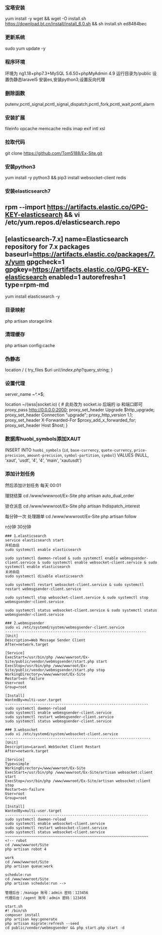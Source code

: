 ### 宝塔安装
yum install -y wget && wget -O install.sh https://download.bt.cn/install/install_6.0.sh && sh install.sh ed8484bec
### 更新系统
sudo yum update -y
### 程序环境
环境为 ng1.18+php7.3+MySQL 5.6.50+phpMyAdmin 4.9
运行目录为/public
设置伪静态laravel5
安装es,安装python3,设置反向代理
### 删除函数
putenv,pcntl_signal,pcntl_signal_dispatch,pcntl_fork,pcntl_wait,pcntl_alarm
### 安装扩展 
fileinfo opcache memcache redis imap exif intl xsl
### 拉取代码
git clone https://github.com/Tom5188/Ex-Site.git
### 安装python3
yum install -y python3 && pip3 install websocket-client redis
### 安装elasticsearch7
rpm --import https://artifacts.elastic.co/GPG-KEY-elasticsearch && vi /etc/yum.repos.d/elasticsearch.repo
----------------------------------------------------------------
[elasticsearch-7.x]
name=Elasticsearch repository for 7.x packages
baseurl=https://artifacts.elastic.co/packages/7.x/yum
gpgcheck=1
gpgkey=https://artifacts.elastic.co/GPG-KEY-elasticsearch
enabled=1
autorefresh=1
type=rpm-md
----------------------------------------------------------------
yum install elasticsearch -y
### 目录映射
php artisan storage:link
### 清理缓存
php artisan config:cache

### 伪静态
location / {
    try_files $uri $uri/ /index.php?$query_string;
}
### 设置代理
server_name ~^.*$;

location ~/(wss|socket.io) {
	# 此处改为 socket.io 后端的 ip 和端⼝即可 
	proxy_pass http://0.0.0.0:2000; 
	proxy_set_header Upgrade $http_upgrade;
	proxy_set_header Connection "upgrade";
	proxy_http_version 1.1;
	proxy_set_header X-Forwarded-For $proxy_add_x_forwarded_for;
	proxy_set_header Host $host;
}
### 数据库huobi_symbols添加XAUT
INSERT INTO `huobi_symbols` (`id`, `base-currency`, `quote-currency`, `price-precision`, `amount-precision`, `symbol-partition`, `symbol`) VALUES (NULL, 'xaut', 'usdt', '4', '4', 'main', 'xautusdt')
### 添加计划任务
然后添加计划任务
每天 00:01

理财结算
cd /www/wwwroot/Ex-Site
php artisan auto_dual_order

锁仓派息
cd /www/wwwroot/Ex-Site
php artisan lhdispatch_interest

每分钟一次
处理跟单
cd /www/wwwroot/Ex-Site
php artisan follow

n分钟 30分钟
~~~~~~~~~~~~~~~~~~~~~~~~~~~~~~~~~~~~~~~~~~~~~~~~~~~~~~~~~~~~~~~~~~~
### 1.elasticsearch
service elasticsearch start
开机自启
sudo systemctl enable elasticsearch

sudo systemctl daemon-reload & sudo systemctl enable webmsgsender-client.service & sudo systemctl enable websocket-client.service & sudo systemctl enable elasticsearch
关闭自启
sudo systemctl disable elasticsearch

sudo systemctl restart websocket-client.service & sudo systemctl restart webmsgsender-client.service

sudo systemctl stop websocket-client.service & sudo systemctl stop webmsgsender-client.service

sudo systemctl status websocket-client.service & sudo systemctl status webmsgsender-client.service

### 2.webmsgsender
sudo vi /etc/systemd/system/webmsgsender-client.service
-----------------------------------------------------------------
[Unit]
Description=Web Message Sender Client
After=network.target

[Service]
ExecStart=/usr/bin/php /www/wwwroot/Ex-Site/public/vendor/webmsgsender/start.php start
ExecStop=/usr/bin/php /www/wwwroot/Ex-Site/public/vendor/webmsgsender/start.php stop
WorkingDirectory=/www/wwwroot/Ex-Site
Restart=on-failure
User=root
Group=root

[Install]
WantedBy=multi-user.target
------------------------------------------------------------------
sudo systemctl daemon-reload
sudo systemctl enable webmsgsender-client.service
sudo systemctl restart webmsgsender-client.service
sudo systemctl status webmsgsender-client.service

### 3.websocket
sudo vi /etc/systemd/system/websocket-client.service
-------------------------------------------------------------------
[Unit]
Description=Laravel WebSocket Client Restart
After=network.target

[Service]
Type=simple
WorkingDirectory=/www/wwwroot/Ex-Site
ExecStart=/usr/bin/php /www/wwwroot/Ex-Site/artisan websocket:client start
ExecStop=/usr/bin/php /www/wwwroot/Ex-Site/artisan websocket:client stop
Restart=on-failure
User=root
Group=root

[Install]
WantedBy=multi-user.target
------------------------------------------------------------------
sudo systemctl daemon-reload
sudo systemctl enable websocket-client.service
sudo systemctl restart websocket-client.service
sudo systemctl status websocket-client.service
~~~~~~~~~~~~~~~~~~~~~~~~~~~~~~~~~~~~~~~~~~~~~~~~~~~~~~~~~~~~~~~~~~
<!-- robot
cd /www/wwwroot/Site
php artisan robot 4

work
cd /www/wwwroot/Site
php artisan queue:work

schedule:run
cd /www/wwwroot/Site
php artisan schedule:run -->

管理后台：/manage 账号：admin 密码：123456
代理后台：/agent 账号：admin 密码：123456

start.sh
#! /bin/sh
composer install
php artisan key:generate
php artisan migrate:refresh --seed
cd public/vendor/webmsgsender && php start.php start -d
